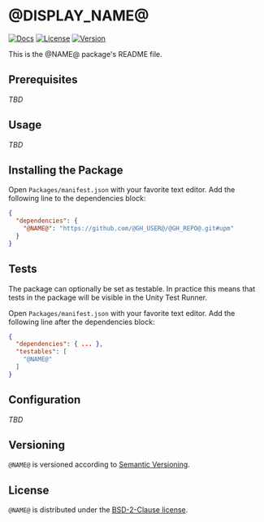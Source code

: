 # @DISPLAY_NAME@

[![Docs](https://img.shields.io/github/workflow/status/@GH_USER@/@GH_REPO@/Docs?label=Docs)](https://@GH_USER@.github.io/@GH_REPO@/)
[![License](https://img.shields.io/github/license/@GH_USER@/@GH_REPO@?label=License)](LICENSE.txt)
[![Version](https://img.shields.io/github/v/tag/@GH_USER@/@GH_REPO@?label=Version&logo=semver&sort=semver)](CHANGELOG.md)

This is the @NAME@ package's README file.

## Prerequisites

*TBD*

## Usage

*TBD*

## Installing the Package

Open `Packages/manifest.json` with your favorite text editor.
Add the following line to the dependencies block:

```json
{
  "dependencies": {
    "@NAME@": "https://github.com/@GH_USER@/@GH_REPO@.git#upm"
  }
}
```

## Tests

The package can optionally be set as testable.
In practice this means that tests in the package will be visible in the Unity Test Runner.

Open `Packages/manifest.json` with your favorite text editor.
Add the following line after the dependencies block:

```json
{
  "dependencies": { ... },
  "testables": [
    "@NAME@"
  ]
}
```

## Configuration

*TBD*

## Versioning

`@NAME@` is versioned according to [Semantic Versioning](https://semver.org/).

## License

`@NAME@` is distributed under the [BSD-2-Clause license](LICENSE.txt).
